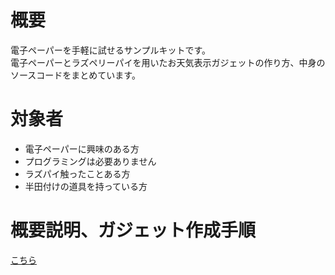 # 概要
電子ペーパーを手軽に試せるサンプルキットです。<br>
電子ペーパーとラズペリーパイを用いたお天気表示ガジェットの作り方、中身のソースコードをまとめています。

# 対象者
- 電子ペーパーに興味のある方
- プログラミングは必要ありません
- ラズパイ触ったことある方
- 半田付けの道具を持っている方


# 概要説明、ガジェット作成手順
[こちら](https://gitpitch.com/simpart/epd-trial/master?grs=github&t=sky)
